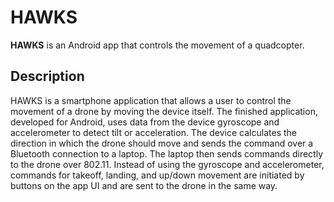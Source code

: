 HAWKS
======
**HAWKS** is an Android app that controls the movement of a quadcopter. 

Description
-----
HAWKS is a smartphone application that allows a user to control the movement of a drone by moving the device itself. The finished application, developed for Android, uses data from the device gyroscope and accelerometer to detect tilt or acceleration. The device calculates the direction in which the drone should move and sends the command over a Bluetooth connection to a laptop. The laptop then sends commands directly to the drone over 802.11. Instead of using the gyroscope and accelerometer, commands for takeoff, landing, and up/down movement are initiated by buttons on the app UI and are sent to the drone in the same way.

